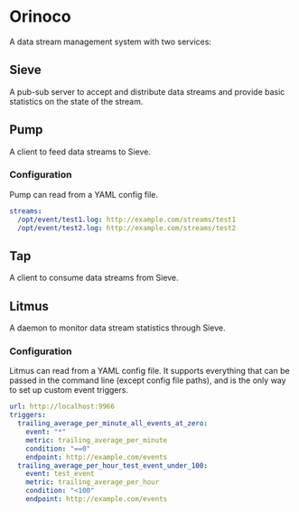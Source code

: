 # Orinoco
A data stream management system with two services:

## Sieve
A pub-sub server to accept and distribute data streams and provide basic
statistics on the state of the stream.

## Pump
A client to feed data streams to Sieve.

### Configuration
Pump can read from a YAML config file.

```yaml
streams:
  /opt/event/test1.log: http://example.com/streams/test1
  /opt/event/test2.log: http://example.com/streams/test2
```

## Tap
A client to consume data streams from Sieve.

## Litmus
A daemon to monitor data stream statistics through Sieve.

### Configuration
Litmus can read from a YAML config file. It supports everything that can be passed
in the command line (except config file paths), and is the only way to set up
custom event triggers.

```yaml
url: http://localhost:9966
triggers:
  trailing_average_per_minute_all_events_at_zero:
    event: "*"
    metric: trailing_average_per_minute
    condition: "==0"
    endpoint: http://example.com/events
  trailing_average_per_hour_test_event_under_100:
    event: test_event
    metric: trailing_average_per_hour
    condition: "<100"
    endpoint: http://example.com/events
```
